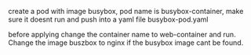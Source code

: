 create a pod with image busybox, pod name is busybox-container, make sure it doesnt run and push into a yaml file busybox-pod.yaml

before applying change the container name to web-container and run. Change the image buszbox to nginx if the busybox image cant be found.
